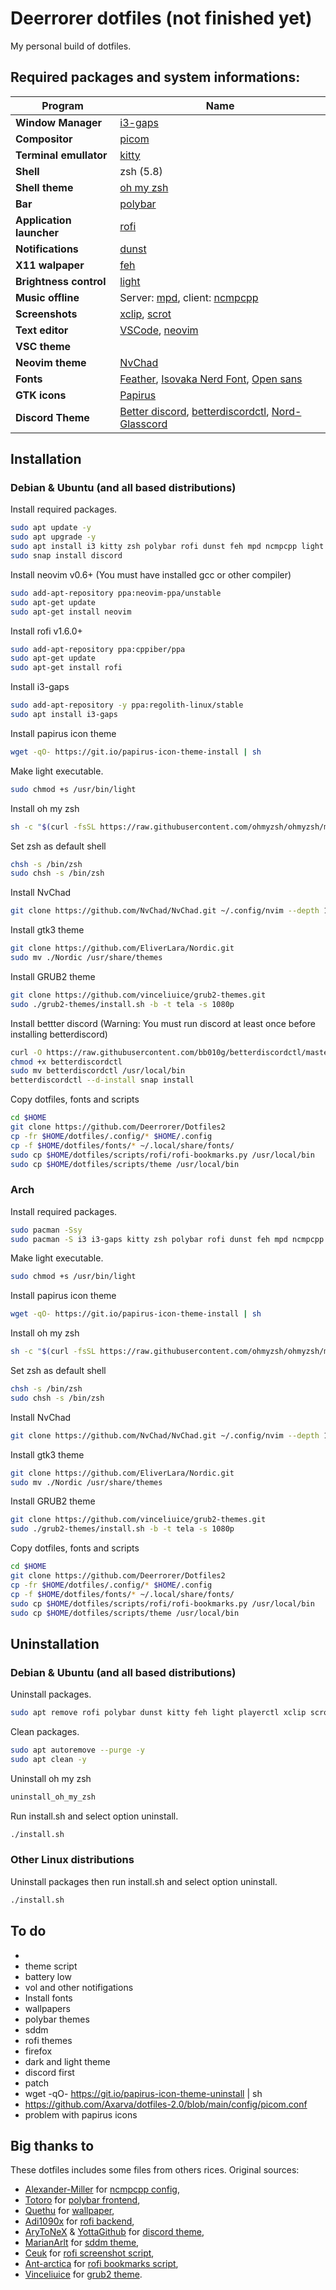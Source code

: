 # Deerrorer dotfiles (not finished yet)
 My personal build of dotfiles.
## Required packages and system informations:
|Program|Name|
|-|-|
|**Window Manager**|[i3-gaps](https://github.com/Airblader/i3)|
|**Compositor**|[picom](https://github.com/yshui/picom)
|**Terminal emullator**|[kitty](https://github.com/kovidgoyal/kitty)|
|**Shell**|zsh (5.8)|
|**Shell theme**|[oh my zsh](https://github.com/ohmyzsh/ohmyzsh)|
|**Bar**|[polybar](https://github.com/polybar/polybar)|
|**Application launcher**|[rofi](https://github.com/davatorium/rofi)|
|**Notifications**|[dunst](https://github.com/dunst-project/dunst)|
|**X11 walpaper**|[feh](https://github.com/derf/feh)|
|**Brightness control**|[light](https://github.com/haikarainen/light)|
|**Music offline**|Server: [mpd](https://github.com/MusicPlayerDaemon/MPD), client: [ncmpcpp](https://github.com/ncmpcpp/ncmpcpp)
|**Screenshots**|[xclip](https://github.com/astrand/xclip), [scrot](https://github.com/dreamer/scrot)|
|**Text editor**|[VSCode](https://github.com/Microsoft/vscode), [neovim](https://github.com/neovim/neovim)|
|**VSC theme**|
|**Neovim theme**|[NvChad](https://github.com/NvChad/NvChad)
|**Fonts**|[Feather](https://github.com/AT-UI/feather-font/blob/master/src/fonts/feather.ttf), [Isovaka Nerd Font](https://www.nerdfonts.com/), [Open sans](https://fonts.google.com/specimen/Open+Sans#standard-styles)|
|**GTK icons**|[Papirus](shttps://github.com/PapirusDevelopmentTeam/papirus-icon-theme)|
|**Discord Theme**|[Better discord](https://github.com/BetterDiscord/BetterDiscord), [betterdiscordctl](https://github.com/bb010g/betterdiscordctl), [Nord-Glasscord](https://github.com/YottaGitHub/Nord-Glasscord)|

## Installation

### Debian & Ubuntu (and all based distributions)

Install required packages.
```sh
sudo apt update -y
sudo apt upgrade -y
sudo apt install i3 kitty zsh polybar rofi dunst feh mpd ncmpcpp light playerctl xclip scrot picom imagemagick curl neovim -y
sudo snap install discord
```
Install neovim v0.6+ (You must have installed gcc or other compiler)
```sh
sudo add-apt-repository ppa:neovim-ppa/unstable
sudo apt-get update
sudo apt-get install neovim
```
Install rofi v1.6.0+
```sh
sudo add-apt-repository ppa:cppiber/ppa
sudo apt-get update
sudo apt-get install rofi
```
Install i3-gaps
```sh
sudo add-apt-repository -y ppa:regolith-linux/stable
sudo apt install i3-gaps
```
Install papirus icon theme
```sh
wget -qO- https://git.io/papirus-icon-theme-install | sh
```
Make light executable.
```sh
sudo chmod +s /usr/bin/light
```
Install oh my zsh
```sh
sh -c "$(curl -fsSL https://raw.githubusercontent.com/ohmyzsh/ohmyzsh/master/tools/install.sh)"uninstall_oh_my_zsh
```
Set zsh as default shell
```sh
chsh -s /bin/zsh
sudo chsh -s /bin/zsh
```
Install NvChad
```sh
git clone https://github.com/NvChad/NvChad.git ~/.config/nvim --depth 10 && nvim +PackerSync
```
Install gtk3 theme
```sh
git clone https://github.com/EliverLara/Nordic.git
sudo mv ./Nordic /usr/share/themes
```
Install GRUB2 theme
```sh
git clone https://github.com/vinceliuice/grub2-themes.git
sudo ./grub2-themes/install.sh -b -t tela -s 1080p
```
Install bettter discord (Warning: You must run discord at least once before installing betterdiscord)
```sh
curl -O https://raw.githubusercontent.com/bb010g/betterdiscordctl/master/betterdiscordctl
chmod +x betterdiscordctl
sudo mv betterdiscordctl /usr/local/bin
betterdiscordctl --d-install snap install
```
Copy dotfiles, fonts and scripts
```sh
cd $HOME
git clone https://github.com/Deerrorer/Dotfiles2
cp -fr $HOME/dotfiles/.config/* $HOME/.config
cp -f $HOME/dotfiles/fonts/* ~/.local/share/fonts/
sudo cp $HOME/dotfiles/scripts/rofi/rofi-bookmarks.py /usr/local/bin 
sudo cp $HOME/dotfiles/scripts/theme /usr/local/bin 
```

### Arch

Install required packages.
```sh
sudo pacman -Ssy
sudo pacman -S i3 i3-gaps kitty zsh polybar rofi dunst feh mpd ncmpcpp light playerctl xclip scrot picom imagemagick curl neovim
```
Make light executable.
```sh
sudo chmod +s /usr/bin/light
```
Install papirus icon theme

```sh
wget -qO- https://git.io/papirus-icon-theme-install | sh
```
Install oh my zsh
```sh
sh -c "$(curl -fsSL https://raw.githubusercontent.com/ohmyzsh/ohmyzsh/master/tools/install.sh)"uninstall_oh_my_zsh
```
Set zsh as default shell
```sh
chsh -s /bin/zsh
sudo chsh -s /bin/zsh
```
Install NvChad
```sh
git clone https://github.com/NvChad/NvChad.git ~/.config/nvim --depth 10 && nvim +PackerSync
```
Install gtk3 theme
```sh
git clone https://github.com/EliverLara/Nordic.git
sudo mv ./Nordic /usr/share/themes
```
Install GRUB2 theme
```sh
git clone https://github.com/vinceliuice/grub2-themes.git
sudo ./grub2-themes/install.sh -b -t tela -s 1080p
```
Copy dotfiles, fonts and scripts
```sh
cd $HOME
git clone https://github.com/Deerrorer/Dotfiles2
cp -fr $HOME/dotfiles/.config/* $HOME/.config
cp -f $HOME/dotfiles/fonts/* ~/.local/share/fonts/
sudo cp $HOME/dotfiles/scripts/rofi/rofi-bookmarks.py /usr/local/bin 
sudo cp $HOME/dotfiles/scripts/theme /usr/local/bin 
```
## Uninstallation

### Debian & Ubuntu (and all based distributions)

Uninstall packages.
```sh
sudo apt remove rofi polybar dunst kitty feh light playerctl xclip scrot mpd ncmpcpp zsh -y
```
Clean packages.
```sh
sudo apt autoremove --purge -y
sudo apt clean -y
```
Uninstall oh my zsh
```sh
uninstall_oh_my_zsh
```
Run install.sh and select option uninstall.
```sh
./install.sh
```

### Other Linux distributions

Uninstall  packages then run install.sh and select option uninstall.
```sh
./install.sh
```

## To do
* 
* theme script
* battery low
* vol and other notifigations
* Install fonts
* wallpapers
* polybar themes
* sddm
* rofi themes
* firefox
* dark and light theme
* discord first 
* patch
* wget -qO- https://git.io/papirus-icon-theme-uninstall | sh
* https://github.com/Axarva/dotfiles-2.0/blob/main/config/picom.conf
* problem with papirus icons
## Big thanks to

These dotfiles includes some files from others rices. Original sources:
* [Alexander-Miller]() for [ncmpcpp config](https://github.com/Alexander-Miller/dotfiles/blob/master/.config/ncmpcpp/config),
* [Totoro](https://github.com/totoro-ghost) for [polybar frontend](https://github.com/totoro-ghost/dotfiles/tree/master/.config/polybar),
* [Quethu](https://www.deviantart.com/quethu) for [wallpaper](https://www.deviantart.com/quethu/art/Sci-Fi-Landscape-879969633),
* [Adi1090x](https://github.com/adi1090x) for [rofi backend](https://github.com/adi1090x/rofi),
* [AryToNeX](https://github.com/AryToNeX) & [YottaGithub](https://github.com/YottaGitHub) for [discord theme](https://github.com/YottaGitHub/Nord-Glasscord),
* [MarianArlt](https://github.com/MarianArlt) for [sddm theme](https://github.com/MarianArlt/sddm-sugar-dark),
* [Ceuk](https://github.com/ceuk/) for [rofi screenshot script](https://github.com/ceuk/rofi-screenshot),
* [Ant-arctica](https://github.com/ant-arctica) for [rofi bookmarks script](https://github.com/ant-arctica/rofi-bookmarks),
* [Vinceliuice](https://github.com/vinceliuice) for [grub2 theme](https://github.com/vinceliuice/grub2-themes).

